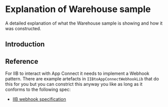 # Explanation of Warehouse sample
A detailed explanation of what the Warehouse sample is showing and how it was constructed.

## Introduction




## Reference
For IIB to interact with App Connect it needs to implement a Webhook pattern. There are example artefacts in `IIBtoAppConnectWebhookLib` that do this for you but you can constrict this anyway you like as long as it conforms to the following spec:

* [IIB webhook specification](./IIB_webhook_description.md)
